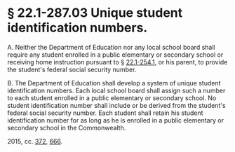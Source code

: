 # § 22.1-287.03 Unique student identification numbers.

<p>A. Neither the Department of Education nor any local school board shall require any student enrolled in a public elementary or secondary school or receiving home instruction pursuant to § <a href='http://law.lis.virginia.gov/vacode/22.1-254.1/'>22.1-254.1</a>, or his parent, to provide the student's federal social security number.</p><p>B. The Department of Education shall develop a system of unique student identification numbers. Each local school board shall assign such a number to each student enrolled in a public elementary or secondary school. No student identification number shall include or be derived from the student's federal social security number. Each student shall retain his student identification number for as long as he is enrolled in a public elementary or secondary school in the Commonwealth.</p><p>2015, cc. <a href='http://lis.virginia.gov/cgi-bin/legp604.exe?151+ful+CHAP0372'>372</a>, <a href='http://lis.virginia.gov/cgi-bin/legp604.exe?151+ful+CHAP0666'>666</a>.</p>